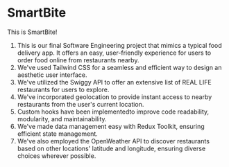# SmartBite

This is SmartBite!
1) This is our final Software Engineering project that mimics a typical food delivery app. It offers an easy, user-friendly experience for users to order food online from restaurants nearby.
2) We've used Tailwind CSS for a seamless and efficient way to design an aesthetic user interface.
3) We've utilized the Swiggy API to offer an extensive list of REAL LIFE restaurants for users to explore.
4) We've incorporated geolocation to provide instant access to nearby restaurants from the user's current location.
5) Custom hooks have been implementedto improve code readability, modularity, and maintainability.
6) We've made data management easy with Redux Toolkit, ensuring efficient state management.
7) We've also employed the OpenWeather API to discover restaurants based on other locations' latitude and longitude, ensuring diverse choices wherever possible.
